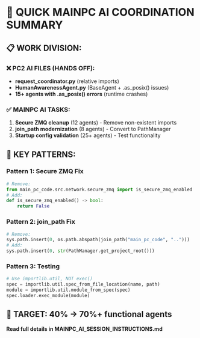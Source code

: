 # 🚀 QUICK MAINPC AI COORDINATION SUMMARY

## 📋 WORK DIVISION:

### ❌ PC2 AI FILES (HANDS OFF):
- **request_coordinator.py** (relative imports)
- **HumanAwarenessAgent.py** (BaseAgent + .as_posix() issues)
- **15+ agents with .as_posix() errors** (runtime crashes)

### ✅ MAINPC AI TASKS:
1. **Secure ZMQ cleanup** (12 agents) - Remove non-existent imports
2. **join_path modernization** (8 agents) - Convert to PathManager
3. **Startup config validation** (25+ agents) - Test functionality

## 🔧 KEY PATTERNS:

### Pattern 1: Secure ZMQ Fix
```python
# Remove:
from main_pc_code.src.network.secure_zmq import is_secure_zmq_enabled
# Add:
def is_secure_zmq_enabled() -> bool:
    return False
```

### Pattern 2: join_path Fix
```python
# Remove:
sys.path.insert(0, os.path.abspath(join_path("main_pc_code", "..")))
# Add:
sys.path.insert(0, str(PathManager.get_project_root()))
```

### Pattern 3: Testing
```python
# Use importlib.util, NOT exec()
spec = importlib.util.spec_from_file_location(name, path)
module = importlib.util.module_from_spec(spec)
spec.loader.exec_module(module)
```

## 🎯 TARGET: 40% → 70%+ functional agents

**Read full details in MAINPC_AI_SESSION_INSTRUCTIONS.md**